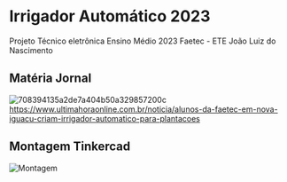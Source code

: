 # Irrigador Automático 2023
Projeto Técnico eletrônica Ensino Médio 2023
Faetec - ETE João Luiz do Nascimento

## Matéria Jornal
![708394135a2de7a404b50a329857200c](https://github.com/user-attachments/assets/0172c2d8-3376-4866-8940-608f34e6acd7)
https://www.ultimahoraonline.com.br/noticia/alunos-da-faetec-em-nova-iguacu-criam-irrigador-automatico-para-plantacoes


## Montagem Tinkercad 
![Montagem](https://github.com/user-attachments/assets/0aadc8fc-3b9d-421b-90c5-639da580ee0a)


